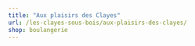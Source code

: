 ```yaml
---
title: "Aux plaisirs des Clayes"
url: /les-clayes-sous-bois/aux-plaisirs-des-clayes/
shop: boulangerie
---
```

